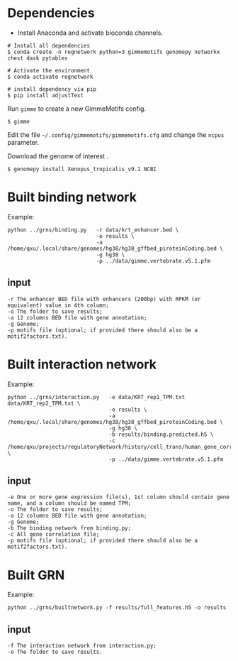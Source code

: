# Dependencies

* Install Anaconda and activate bioconda channels.

```
# Install all dependencies
$ conda create -n regnetwork python=3 gimmemotifs genomepy networkx chest dask pytables

# Activate the environment
$ conda activate regnetwork

# install dependency via pip
$ pip install adjustText
```

Run `gimme` to create a new GimmeMotifs config.

```
$ gimme
```

Edit the file `~/.config/gimmemotifs/gimmemotifs.cfg`
and change the `ncpus` parameter.

Download the genome of interest .

```
$ genomepy install Xenopus_tropicalis_v9.1 NCBI
```

# Built binding network

Example:
```
python ../grns/binding.py   -r data/krt_enhancer.bed \
                            -o results \
                            -a /home/qxu/.local/share/genomes/hg38/hg38_gffbed_piroteinCoding.bed \
                            -g hg38 \
                            -p ../data/gimme.vertebrate.v5.1.pfm
```
## input

```
-r The enhancer BED file with enhancers (200bp) with RPKM (or equivalent) value in 4th column;
-o The folder to save results;
-a 12 columns BED file with gene annotation;
-g Genome;
-p motifs file (optional; if provided there should also be a motif2factors.txt).
```

# Built interaction network

Example:
```
python ../grns/interaction.py   -e data/KRT_rep1_TPM.txt data/KRT_rep2_TPM.txt \
                                -o results \
                                -a /home/qxu/.local/share/genomes/hg38/hg38_gffbed_piroteinCoding.bed \
                                -g hg38 \
                                -b results/binding.predicted.h5 \
                                -c /home/qxu/projects/regulatoryNetwork/history/cell_trans/human_gene_correlation/expressioncorrelation.txt \
                                -p ../data/gimme.vertebrate.v5.1.pfm
```
## input
```
-e One or more gene expression file(s), 1st column should contain gene name, and a column should be named TPM; 
-o The folder to save results;
-a 12 columns BED file with gene annotation;
-g Genome;
-b The binding network from binding.py;
-c All gene correlation file;
-p motifs file (optional; if provided there should also be a motif2factors.txt).
```

# Built GRN

Example:
```
python ../grns/builtnetwork.py -f results/full_features.h5 -o results
```
## input
```
-f The interaction network from interaction.py;
-o The folder to save results.
```


